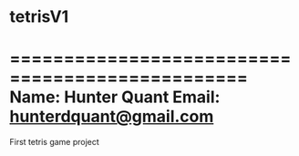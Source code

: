 tetrisV1
========

================================================
Name: Hunter Quant
Email: hunterdquant@gmail.com
================================================


First tetris game project
